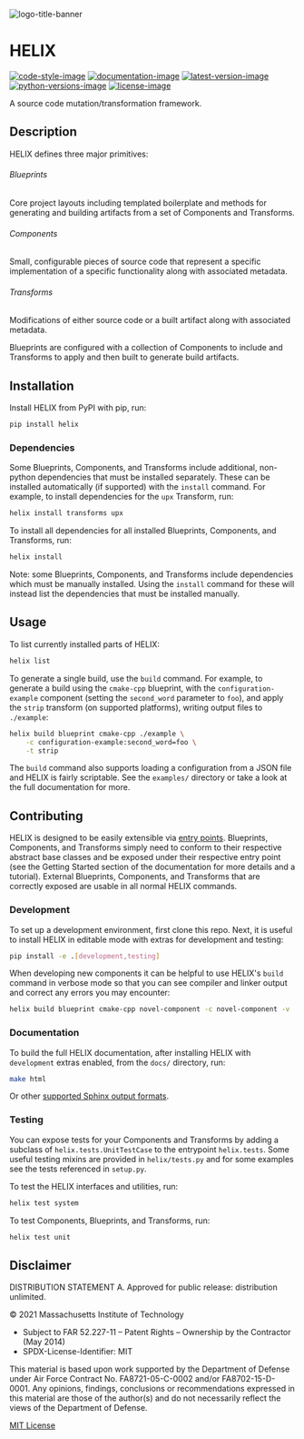 ![logo-title-banner]

# HELIX

[![code-style-image]][black]
[![documentation-image]][readthedocs]
[![latest-version-image]][pypi]
[![python-versions-image]][python]
[![license-image]][mit]

A source code mutation/transformation framework.

## Description

HELIX defines three major primitives:

###### Blueprints

Core project layouts including templated boilerplate and methods for generating
and building artifacts from a set of Components and Transforms.

###### Components

Small, configurable pieces of source code that represent a specific
implementation of a specific functionality along with associated metadata.

###### Transforms

Modifications of either source code or a built artifact along with associated
metadata.

Blueprints are configured with a collection of Components to include and
Transforms to apply and then built to generate build artifacts.

## Installation

Install HELIX from PyPI with pip, run:

```bash
pip install helix
```

### Dependencies

Some Blueprints, Components, and Transforms include additional, non-python
dependencies that must be installed separately. These can be installed
automatically (if supported) with the `install` command. For example, to
install dependencies for the `upx` Transform, run:

```bash
helix install transforms upx
```

To install all dependencies for all installed Blueprints, Components, and
Transforms, run:

```bash
helix install
```

Note: some Blueprints, Components, and Transforms include dependencies which
must be manually installed. Using the `install` command for these will instead
list the dependencies that must be installed manually.

## Usage

To list currently installed parts of HELIX:

```bash
helix list
```

To generate a single build, use the `build` command. For example, to generate a
build using the `cmake-cpp` blueprint, with the `configuration-example`
component (setting the `second_word` parameter to `foo`), and apply the `strip`
transform (on supported platforms), writing output files to `./example`:

```bash
helix build blueprint cmake-cpp ./example \
    -c configuration-example:second_word=foo \
    -t strip
```

The `build` command also supports loading a configuration from a JSON file and
HELIX is fairly scriptable. See the `examples/` directory or take a look at the
full documentation for more.

## Contributing

HELIX is designed to be easily extensible via [entry
points](https://packaging.python.org/tutorials/packaging-projects/#entry-points).
Blueprints, Components, and Transforms simply need to conform to their
respective abstract base classes and be exposed under their respective entry
point (see the Getting Started section of the documentation for more details
and a tutorial). External Blueprints, Components, and Transforms that are
correctly exposed are usable in all normal HELIX commands.

### Development

To set up a development environment, first clone this repo. Next, it is useful
to install HELIX in editable mode with extras for development and testing:

```bash
pip install -e .[development,testing]
```

When developing new components it can be helpful to use HELIX's `build` command
in verbose mode so that you can see compiler and linker output and correct any
errors you may encounter:

```bash
helix build blueprint cmake-cpp novel-component -c novel-component -v
```

### Documentation

To build the full HELIX documentation, after installing HELIX with
`development` extras enabled, from the `docs/` directory, run:

```bash
make html
```

Or other [supported Sphinx output
formats](https://www.sphinx-doc.org/en/master/usage/builders/index.html).

### Testing

You can expose tests for your Components and Transforms by adding a subclass of
`helix.tests.UnitTestCase` to the entrypoint `helix.tests`. Some useful testing
mixins are provided in `helix/tests.py` and for some examples see the tests
referenced in `setup.py`.

To test the HELIX interfaces and utilities, run:

```bash
helix test system
```

To test Components, Blueprints, and Transforms, run:

```bash
helix test unit
```

## Disclaimer

DISTRIBUTION STATEMENT A. Approved for public release: distribution unlimited.

© 2021 Massachusetts Institute of Technology

- Subject to FAR 52.227-11 – Patent Rights – Ownership by the Contractor (May 2014)
- SPDX-License-Identifier: MIT

This material is based upon work supported by the Department of Defense under
Air Force Contract No. FA8721-05-C-0002 and/or FA8702-15-D-0001. Any opinions,
findings, conclusions or recommendations expressed in this material are those
of the author(s) and do not necessarily reflect the views of the Department of
Defense.

[MIT License](LICENSE.txt)

[logo-title-banner]: /images/logo-title-banner-white.png

[code-style-image]: https://img.shields.io/badge/code%20style-black-000000.svg
[black]: https://github.com/psf/black
[documentation-image]: https://img.shields.io/readthedocs/helix-datasets
[readthedocs]: https://helix-datasets.readthedocs.io/
[latest-version-image]: https://img.shields.io/pypi/v/helix
[pypi]: https://pypi.org/project/helix/
[python-versions-image]: https://img.shields.io/pypi/pyversions/helix
[python]: https://www.python.org/
[license-image]: https://img.shields.io/pypi/l/helix
[mit]: ./LICENSE.txt
